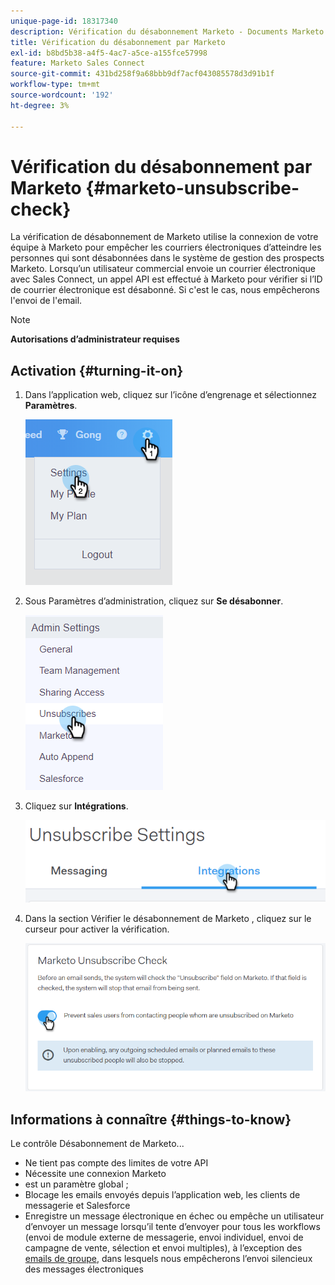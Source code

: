 ```yaml
---
unique-page-id: 18317340
description: Vérification du désabonnement Marketo - Documents Marketo - Documentation du produit
title: Vérification du désabonnement par Marketo
exl-id: b8bd5b38-a4f5-4ac7-a5ce-a155fce57998
feature: Marketo Sales Connect
source-git-commit: 431bd258f9a68bbb9df7acf043085578d3d91b1f
workflow-type: tm+mt
source-wordcount: '192'
ht-degree: 3%

---
```


# Vérification du désabonnement par Marketo {#marketo-unsubscribe-check}

La vérification de désabonnement de Marketo utilise la connexion de votre équipe à Marketo pour empêcher les courriers électroniques d’atteindre les personnes qui sont désabonnées dans le système de gestion des prospects Marketo. Lorsqu’un utilisateur commercial envoie un courrier électronique avec Sales Connect, un appel API est effectué à Marketo pour vérifier si l’ID de courrier électronique est désabonné. Si c&#39;est le cas, nous empêcherons l&#39;envoi de l&#39;email.

>[!NOTE]
>
>**Autorisations d’administrateur requises**

## Activation {#turning-it-on}

1. Dans l’application web, cliquez sur l’icône d’engrenage et sélectionnez **Paramètres**.

   ![](assets/one-2.png)

1. Sous Paramètres d’administration, cliquez sur **Se désabonner**.

   ![](assets/two-3.png)

1. Cliquez sur **Intégrations**.

   ![](assets/three-3.png)

1. Dans la section Vérifier le désabonnement de Marketo , cliquez sur le curseur pour activer la vérification.

   ![](assets/four-2.png)

## Informations à connaître {#things-to-know}

Le contrôle Désabonnement de Marketo...

* Ne tient pas compte des limites de votre API
* Nécessite une connexion Marketo
* est un paramètre global ;
* Blocage les emails envoyés depuis l’application web, les clients de messagerie et Salesforce
* Enregistre un message électronique en échec ou empêche un utilisateur d’envoyer un message lorsqu’il tente d’envoyer pour tous les workflows (envoi de module externe de messagerie, envoi individuel, envoi de campagne de vente, sélection et envoi multiples), à l’exception des [emails de groupe](/help/marketo/product-docs/marketo-sales-connect/email/using-the-compose-window/composing-bulk-emails-with-select-and-send.md), dans lesquels nous empêcherons l’envoi silencieux des messages électroniques

